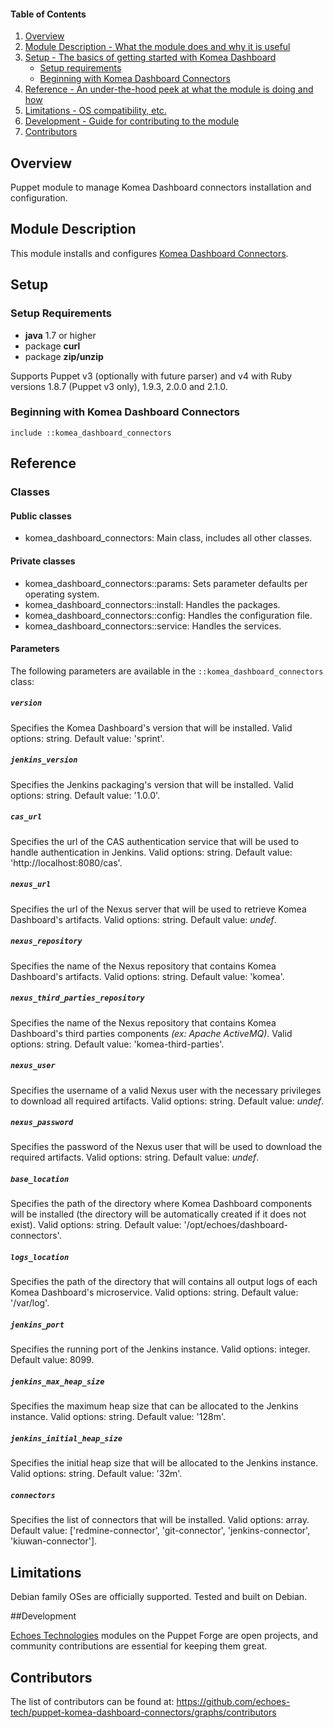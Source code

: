 #### Table of Contents

1. [Overview](#overview)
2. [Module Description - What the module does and why it is useful](#module-description)
3. [Setup - The basics of getting started with Komea Dashboard](#setup)
    * [Setup requirements](#setup-requirements)
    * [Beginning with Komea Dashboard Connectors](#beginning-with-komea-dashboard-connectors)
4. [Reference - An under-the-hood peek at what the module is doing and how](#reference)
5. [Limitations - OS compatibility, etc.](#limitations)
6. [Development - Guide for contributing to the module](#development)
7. [Contributors](#contributors)

## Overview

Puppet module to manage Komea Dashboard connectors installation and configuration.

## Module Description

This module installs and configures [Komea Dashboard Connectors](https://echoes.fr/ksf/).

## Setup

### Setup Requirements

* **java** 1.7 or higher
* package **curl**
* package **zip/unzip**

Supports Puppet v3 (optionally with future parser) and v4 with Ruby versions 1.8.7 (Puppet v3 only), 1.9.3, 2.0.0 and 2.1.0.

### Beginning with Komea Dashboard Connectors

```puppet
include ::komea_dashboard_connectors
```

## Reference

### Classes

#### Public classes

* komea_dashboard_connectors: Main class, includes all other classes.

#### Private classes

* komea_dashboard_connectors::params: Sets parameter defaults per operating system.
* komea_dashboard_connectors::install: Handles the packages.
* komea_dashboard_connectors::config: Handles the configuration file.
* komea_dashboard_connectors::service: Handles the services.

#### Parameters

The following parameters are available in the `::komea_dashboard_connectors` class:

##### `version`

Specifies the Komea Dashboard's version that will be installed. Valid options: string. Default value: 'sprint'.

##### `jenkins_version`

Specifies the Jenkins packaging's version that will be installed. Valid options: string. Default value: '1.0.0'.

##### `cas_url`

Specifies the url of the CAS authentication service that will be used to handle authentication in Jenkins. Valid options: string. Default value: 'http://localhost:8080/cas'.

##### `nexus_url`

Specifies the url of the Nexus server that will be used to retrieve Komea Dashboard's artifacts. Valid options: string. Default value: _undef_.

##### `nexus_repository`

Specifies the name of the Nexus repository that contains Komea Dashboard's artifacts. Valid options: string. Default value: 'komea'.

##### `nexus_third_parties_repository`

Specifies the name of the Nexus repository that contains Komea Dashboard's third parties components _(ex: Apache ActiveMQ)_. Valid options: string. Default value: 'komea-third-parties'.

##### `nexus_user`

Specifies the username of a valid Nexus user with the necessary privileges to download all required artifacts. Valid options: string. Default value: _undef_.

##### `nexus_password`

Specifies the password of the Nexus user that will be used to download the required artifacts. Valid options: string. Default value: _undef_.

##### `base_location`

Specifies the path of the directory where Komea Dashboard components will be installed (the directory will be automatically created if it does not exist). Valid options: string. Default value: '/opt/echoes/dashboard-connectors'.

##### `logs_location`

Specifies the path of the directory that will contains all output logs of each Komea Dashboard's microservice. Valid options: string. Default value: '/var/log'.

##### `jenkins_port`

Specifies the running port of the Jenkins instance. Valid options: integer. Default value: 8099.

##### `jenkins_max_heap_size`

Specifies the maximum heap size that can be allocated to the Jenkins instance. Valid options: string. Default value: '128m'.

##### `jenkins_initial_heap_size`

Specifies the initial heap size that will be allocated to the Jenkins instance. Valid options: string. Default value: '32m'.

##### `connectors`

Specifies the list of connectors that will be installed. Valid options: array. Default value: ['redmine-connector', 'git-connector', 'jenkins-connector', 'kiuwan-connector'].

## Limitations

Debian family OSes are officially supported. Tested and built on Debian.

##Development

[Echoes Technologies](https://www.echoes-tech.com) modules on the Puppet Forge are open projects, and community contributions are essential for keeping them great.

## Contributors

The list of contributors can be found at: https://github.com/echoes-tech/puppet-komea-dashboard-connectors/graphs/contributors
